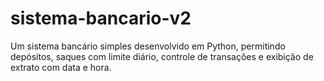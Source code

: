 # sistema-bancario-v2
Um sistema bancário simples desenvolvido em Python, permitindo depósitos, saques com limite diário, controle de transações e exibição de extrato com data e hora. 
